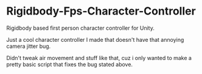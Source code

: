 # Rigidbody-Fps-Character-Controller
Rigidbody based first person character controller for Unity.

Just a cool character controller I made that doesn't have that annoying camera jitter bug.

Didn't tweak air movement and stuff like that, cuz i only wanted to make a pretty basic script that fixes the bug stated above.
